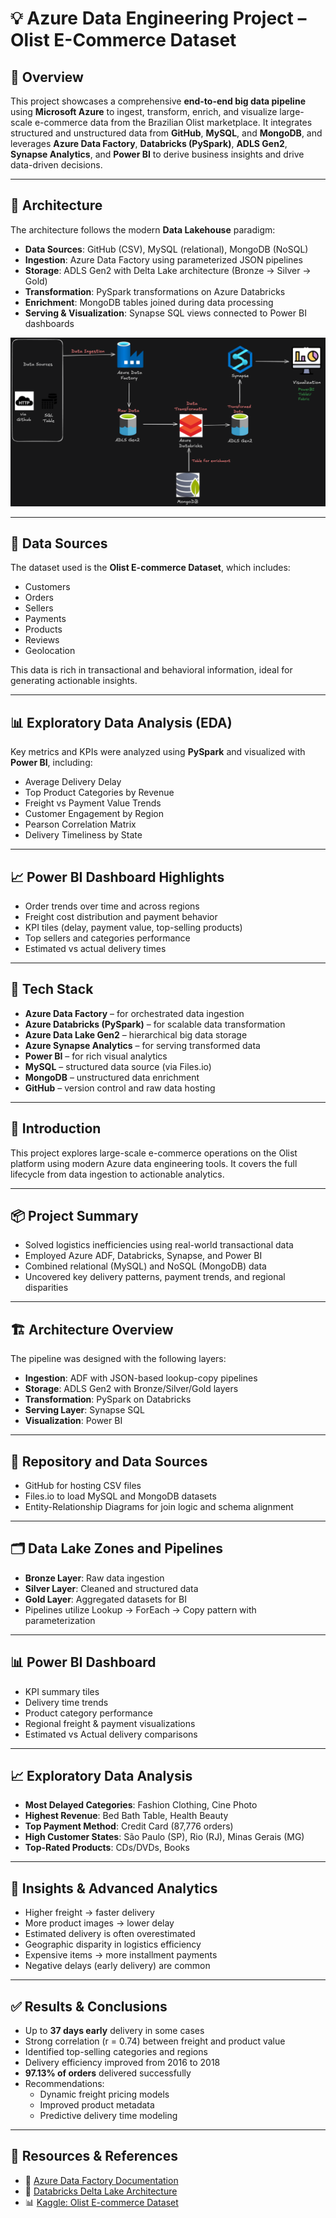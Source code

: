 
# 💡 Azure Data Engineering Project – Olist E-Commerce Dataset

## 📌 Overview

This project showcases a comprehensive **end-to-end big data pipeline** using **Microsoft Azure** to ingest, transform, enrich, and visualize large-scale e-commerce data from the Brazilian Olist marketplace. It integrates structured and unstructured data from **GitHub**, **MySQL**, and **MongoDB**, and leverages **Azure Data Factory**, **Databricks (PySpark)**, **ADLS Gen2**, **Synapse Analytics**, and **Power BI** to derive business insights and drive data-driven decisions.

---

## 🚀 Architecture

The architecture follows the modern **Data Lakehouse** paradigm:

- **Data Sources**: GitHub (CSV), MySQL (relational), MongoDB (NoSQL)
- **Ingestion**: Azure Data Factory using parameterized JSON pipelines
- **Storage**: ADLS Gen2 with Delta Lake architecture (Bronze → Silver → Gold)
- **Transformation**: PySpark transformations on Azure Databricks
- **Enrichment**: MongoDB tables joined during data processing
- **Serving & Visualization**: Synapse SQL views connected to Power BI dashboards


![Diagram](ETL%20pipeline%20Architecture%20Diagram.png)


---

## 📂 Data Sources

The dataset used is the **Olist E-commerce Dataset**, which includes:

- Customers  
- Orders  
- Sellers  
- Payments  
- Products  
- Reviews  
- Geolocation  

This data is rich in transactional and behavioral information, ideal for generating actionable insights.

---

## 📊 Exploratory Data Analysis (EDA)

Key metrics and KPIs were analyzed using **PySpark** and visualized with **Power BI**, including:

- Average Delivery Delay  
- Top Product Categories by Revenue  
- Freight vs Payment Value Trends  
- Customer Engagement by Region  
- Pearson Correlation Matrix  
- Delivery Timeliness by State  

---

## 📈 Power BI Dashboard Highlights

- Order trends over time and across regions  
- Freight cost distribution and payment behavior  
- KPI tiles (delay, payment value, top-selling products)  
- Top sellers and categories performance  
- Estimated vs actual delivery times  

---

## 🔐 Tech Stack

- **Azure Data Factory** – for orchestrated data ingestion  
- **Azure Databricks (PySpark)** – for scalable data transformation  
- **Azure Data Lake Gen2** – hierarchical big data storage  
- **Azure Synapse Analytics** – for serving transformed data  
- **Power BI** – for rich visual analytics  
- **MySQL** – structured data source (via Files.io)  
- **MongoDB** – unstructured data enrichment  
- **GitHub** – version control and raw data hosting  

---


## 📌 Introduction

This project explores large-scale e-commerce operations on the Olist platform using modern Azure data engineering tools. It covers the full lifecycle from data ingestion to actionable analytics.

---

## 📦 Project Summary

- Solved logistics inefficiencies using real-world transactional data  
- Employed Azure ADF, Databricks, Synapse, and Power BI  
- Combined relational (MySQL) and NoSQL (MongoDB) data  
- Uncovered key delivery patterns, payment trends, and regional disparities  

---

## 🏗️ Architecture Overview

The pipeline was designed with the following layers:

- **Ingestion**: ADF with JSON-based lookup-copy pipelines  
- **Storage**: ADLS Gen2 with Bronze/Silver/Gold layers  
- **Transformation**: PySpark on Databricks  
- **Serving Layer**: Synapse SQL  
- **Visualization**: Power BI  

---

## 🔗 Repository and Data Sources

- GitHub for hosting CSV files  
- Files.io to load MySQL and MongoDB datasets  
- Entity-Relationship Diagrams for join logic and schema alignment  

---

## 🗂️ Data Lake Zones and Pipelines

- **Bronze Layer**: Raw data ingestion  
- **Silver Layer**: Cleaned and structured data  
- **Gold Layer**: Aggregated datasets for BI  
- Pipelines utilize Lookup → ForEach → Copy pattern with parameterization  

---

## 📊 Power BI Dashboard

- KPI summary tiles  
- Delivery time trends  
- Product category performance  
- Regional freight & payment visualizations  
- Estimated vs Actual delivery comparisons  

---

## 📈 Exploratory Data Analysis

- **Most Delayed Categories**: Fashion Clothing, Cine Photo  
- **Highest Revenue**: Bed Bath Table, Health Beauty  
- **Top Payment Method**: Credit Card (87,776 orders)  
- **High Customer States**: São Paulo (SP), Rio (RJ), Minas Gerais (MG)  
- **Top-Rated Products**: CDs/DVDs, Books  

---

## 🔬 Insights & Advanced Analytics

- Higher freight → faster delivery  
- More product images → lower delay  
- Estimated delivery is often overestimated  
- Geographic disparity in logistics efficiency  
- Expensive items → more installment payments  
- Negative delays (early delivery) are common  

---

## ✅ Results & Conclusions

- Up to **37 days early** delivery in some cases  
- Strong correlation (r = 0.74) between freight and product value  
- Identified top-selling categories and regions  
- Delivery efficiency improved from 2016 to 2018  
- **97.13% of orders** delivered successfully  
- Recommendations:  
  - Dynamic freight pricing models  
  - Improved product metadata  
  - Predictive delivery time modeling  

---

## 🔗 Resources & References

- 📘 [Azure Data Factory Documentation](https://learn.microsoft.com/en-us/azure/data-factory/introduction)  
- 🧱 [Databricks Delta Lake Architecture](https://www.databricks.com/delta)  
- 📊 [Kaggle: Olist E-commerce Dataset](https://www.kaggle.com/datasets/olistbr/brazilian-ecommerce)  
